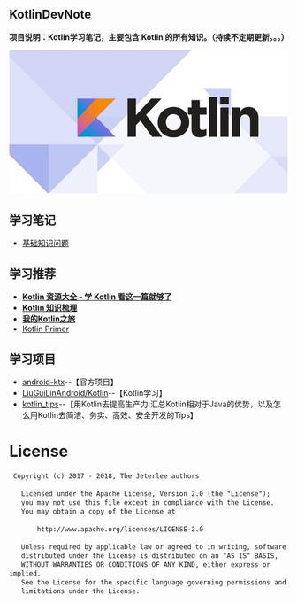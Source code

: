 ## KotlinDevNote
**项目说明：Kotlin学习笔记，主要包含 Kotlin 的所有知识。（持续不定期更新。。。）**

![kotlin](asset/kotlin.jpg)


## 学习笔记
- [基础知识问题](doc/issue.md)


## 学习推荐
- [**Kotlin 资源大全 - 学 Kotlin 看这一篇就够了**](https://www.jianshu.com/p/b5b1e0faecec)
- [**Kotlin 知识梳理**](https://www.jianshu.com/p/f9e78d6c54bd)
- [**我的Kotlin之旅**](https://www.jianshu.com/c/10545ba15cb3)
- [Kotlin Primer](https://kymjs.com/code/2017/02/03/01/) 


## 学习项目
- [android-ktx](https://github.com/android/android-ktx)--【官方项目】
- [LiuGuiLinAndroid/Kotlin](https://github.com/LiuGuiLinAndroid/Kotlin)--【Kotlin学习】 
- [kotlin_tips](https://github.com/heimashi/kotlin_tips)--【用Kotlin去提高生产力:汇总Kotlin相对于Java的优势，以及怎么用Kotlin去简洁、务实、高效、安全开发的Tips】


# License
```
 Copyright (c) 2017 - 2018, The Jeterlee authors 

   Licensed under the Apache License, Version 2.0 (the "License");
   you may not use this file except in compliance with the License.
   You may obtain a copy of the License at

       http://www.apache.org/licenses/LICENSE-2.0

   Unless required by applicable law or agreed to in writing, software
   distributed under the License is distributed on an "AS IS" BASIS,
   WITHOUT WARRANTIES OR CONDITIONS OF ANY KIND, either express or implied.
   See the License for the specific language governing permissions and
   limitations under the License.
```

